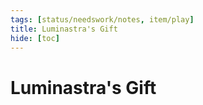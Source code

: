```yaml
---
tags: [status/needswork/notes, item/play]
title: Luminastra's Gift
hide: [toc]
---
```



# Luminastra's Gift